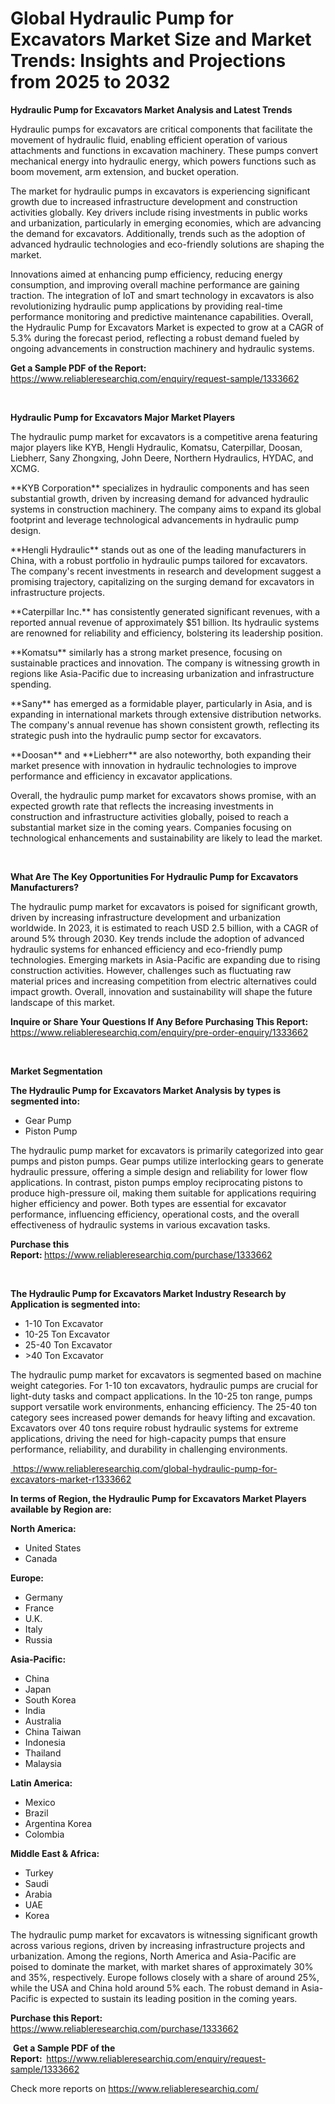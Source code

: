 <p><h1>Global Hydraulic Pump for Excavators Market Size and Market Trends: Insights and Projections from 2025 to 2032</h1></p><p><strong>Hydraulic Pump for Excavators Market Analysis and Latest Trends</strong></p>
<p><p>Hydraulic pumps for excavators are critical components that facilitate the movement of hydraulic fluid, enabling efficient operation of various attachments and functions in excavation machinery. These pumps convert mechanical energy into hydraulic energy, which powers functions such as boom movement, arm extension, and bucket operation. </p><p>The market for hydraulic pumps in excavators is experiencing significant growth due to increased infrastructure development and construction activities globally. Key drivers include rising investments in public works and urbanization, particularly in emerging economies, which are advancing the demand for excavators. Additionally, trends such as the adoption of advanced hydraulic technologies and eco-friendly solutions are shaping the market. </p><p>Innovations aimed at enhancing pump efficiency, reducing energy consumption, and improving overall machine performance are gaining traction. The integration of IoT and smart technology in excavators is also revolutionizing hydraulic pump applications by providing real-time performance monitoring and predictive maintenance capabilities. Overall, the Hydraulic Pump for Excavators Market is expected to grow at a CAGR of 5.3% during the forecast period, reflecting a robust demand fueled by ongoing advancements in construction machinery and hydraulic systems.</p></p>
<p><strong>Get a Sample PDF of the Report:&nbsp;</strong> <a href="https://www.reliableresearchiq.com/enquiry/request-sample/1333662?utm_campaign=3347&utm_medium=2&utm_source=Github&utm_content=ia&utm_term=24032025&utm_id=hydraulic-pump-for-excavators">https://www.reliableresearchiq.com/enquiry/request-sample/1333662</a></p>
<p>&nbsp;</p>
<p><strong>Hydraulic Pump for Excavators Major Market Players</strong></p>
<p><p>The hydraulic pump market for excavators is a competitive arena featuring major players like KYB, Hengli Hydraulic, Komatsu, Caterpillar, Doosan, Liebherr, Sany Zhongxing, John Deere, Northern Hydraulics, HYDAC, and XCMG. </p><p>**KYB Corporation** specializes in hydraulic components and has seen substantial growth, driven by increasing demand for advanced hydraulic systems in construction machinery. The company aims to expand its global footprint and leverage technological advancements in hydraulic pump design.</p><p>**Hengli Hydraulic** stands out as one of the leading manufacturers in China, with a robust portfolio in hydraulic pumps tailored for excavators. The company's recent investments in research and development suggest a promising trajectory, capitalizing on the surging demand for excavators in infrastructure projects.</p><p>**Caterpillar Inc.** has consistently generated significant revenues, with a reported annual revenue of approximately $51 billion. Its hydraulic systems are renowned for reliability and efficiency, bolstering its leadership position.</p><p>**Komatsu** similarly has a strong market presence, focusing on sustainable practices and innovation. The company is witnessing growth in regions like Asia-Pacific due to increasing urbanization and infrastructure spending.</p><p>**Sany** has emerged as a formidable player, particularly in Asia, and is expanding in international markets through extensive distribution networks. The company's annual revenue has shown consistent growth, reflecting its strategic push into the hydraulic pump sector for excavators.</p><p>**Doosan** and **Liebherr** are also noteworthy, both expanding their market presence with innovation in hydraulic technologies to improve performance and efficiency in excavator applications.</p><p>Overall, the hydraulic pump market for excavators shows promise, with an expected growth rate that reflects the increasing investments in construction and infrastructure activities globally, poised to reach a substantial market size in the coming years. Companies focusing on technological enhancements and sustainability are likely to lead the market.</p></p>
<p>&nbsp;</p>
<p><strong>What Are The Key Opportunities For Hydraulic Pump for Excavators Manufacturers?</strong></p>
<p><p>The hydraulic pump market for excavators is poised for significant growth, driven by increasing infrastructure development and urbanization worldwide. In 2023, it is estimated to reach USD 2.5 billion, with a CAGR of around 5% through 2030. Key trends include the adoption of advanced hydraulic systems for enhanced efficiency and eco-friendly pump technologies. Emerging markets in Asia-Pacific are expanding due to rising construction activities. However, challenges such as fluctuating raw material prices and increasing competition from electric alternatives could impact growth. Overall, innovation and sustainability will shape the future landscape of this market.</p></p>
<p><strong>Inquire or Share Your Questions If Any Before Purchasing This Report:</strong> <a href="https://www.reliableresearchiq.com/enquiry/pre-order-enquiry/1333662?utm_campaign=3347&utm_medium=2&utm_source=Github&utm_content=ia&utm_term=24032025&utm_id=hydraulic-pump-for-excavators">https://www.reliableresearchiq.com/enquiry/pre-order-enquiry/1333662</a></p>
<p>&nbsp;</p>
<p><strong>Market Segmentation</strong></p>
<p><strong>The Hydraulic Pump for Excavators Market Analysis by types is segmented into:</strong></p>
<p><ul><li>Gear Pump</li><li>Piston Pump</li></ul></p>
<p><p>The hydraulic pump market for excavators is primarily categorized into gear pumps and piston pumps. Gear pumps utilize interlocking gears to generate hydraulic pressure, offering a simple design and reliability for lower flow applications. In contrast, piston pumps employ reciprocating pistons to produce high-pressure oil, making them suitable for applications requiring higher efficiency and power. Both types are essential for excavator performance, influencing efficiency, operational costs, and the overall effectiveness of hydraulic systems in various excavation tasks.</p></p>
<p><strong>Purchase this Report:&nbsp;</strong><a href="https://www.reliableresearchiq.com/purchase/1333662?utm_campaign=3347&utm_medium=2&utm_source=Github&utm_content=ia&utm_term=24032025&utm_id=hydraulic-pump-for-excavators">https://www.reliableresearchiq.com/purchase/1333662</a></p>
<p>&nbsp;</p>
<p><strong>The Hydraulic Pump for Excavators Market Industry Research by Application is segmented into:</strong></p>
<p><ul><li>1-10 Ton Excavator</li><li>10-25 Ton Excavator</li><li>25-40 Ton Excavator</li><li>>40 Ton Excavator</li></ul></p>
<p><p>The hydraulic pump market for excavators is segmented based on machine weight categories. For 1-10 ton excavators, hydraulic pumps are crucial for light-duty tasks and compact applications. In the 10-25 ton range, pumps support versatile work environments, enhancing efficiency. The 25-40 ton category sees increased power demands for heavy lifting and excavation. Excavators over 40 tons require robust hydraulic systems for extreme applications, driving the need for high-capacity pumps that ensure performance, reliability, and durability in challenging environments.</p></p>
<p><a href="https://www.reliableresearchiq.com/global-hydraulic-pump-for-excavators-market-r1333662?utm_campaign=3347&utm_medium=2&utm_source=Github&utm_content=ia&utm_term=24032025&utm_id=hydraulic-pump-for-excavators">&nbsp;https://www.reliableresearchiq.com/global-hydraulic-pump-for-excavators-market-r1333662</a></p>
<p><strong>In terms of Region, the Hydraulic Pump for Excavators Market Players available by Region are:</strong></p>
<p>
    <p> <strong> North America: </strong>
        <ul>
            <li>United States</li>
            <li>Canada</li>
        </ul>
        </p> 
    <p> <strong> Europe: </strong>
        <ul>
            <li>Germany</li>
            <li>France</li>
            <li>U.K.</li>
            <li>Italy</li>
            <li>Russia</li>
        </ul>
        </p> 
    <p> <strong> Asia-Pacific: </strong>
        <ul>
            <li>China</li>
            <li>Japan</li>
            <li>South Korea</li>
            <li>India</li>
            <li>Australia</li>
            <li>China Taiwan</li>
            <li>Indonesia</li>
            <li>Thailand</li>
            <li>Malaysia</li>
        </ul>
        </p> 
    <p> <strong> Latin America: </strong>
        <ul>
            <li>Mexico</li>
            <li>Brazil</li>
            <li>Argentina Korea</li>
            <li>Colombia</li>
        </ul>
        </p> 
    <p> <strong> Middle East & Africa: </strong>
        <ul>
            <li>Turkey</li>
            <li>Saudi</li>
            <li>Arabia</li>
            <li>UAE</li>
            <li>Korea</li>
        </ul>
    </p>
    </p>
<p><p>The hydraulic pump market for excavators is witnessing significant growth across various regions, driven by increasing infrastructure projects and urbanization. Among the regions, North America and Asia-Pacific are poised to dominate the market, with market shares of approximately 30% and 35%, respectively. Europe follows closely with a share of around 25%, while the USA and China hold around 5% each. The robust demand in Asia-Pacific is expected to sustain its leading position in the coming years.</p></p>
<p><strong>Purchase this Report: </strong><a href="https://www.reliableresearchiq.com/purchase/1333662?utm_campaign=3347&utm_medium=2&utm_source=Github&utm_content=ia&utm_term=24032025&utm_id=hydraulic-pump-for-excavators">https://www.reliableresearchiq.com/purchase/1333662</a></p>
<p>&nbsp;<strong>Get a Sample PDF of the Report:&nbsp;&nbsp;</strong><a href="https://www.reliableresearchiq.com/enquiry/request-sample/1333662?utm_campaign=3347&utm_medium=2&utm_source=Github&utm_content=ia&utm_term=24032025&utm_id=hydraulic-pump-for-excavators">https://www.reliableresearchiq.com/enquiry/request-sample/1333662</a></p>
<p><strong></strong></p>
<p>Check more reports on <a href="https://www.reliableresearchiq.com/?utm_campaign=3347&utm_medium=2&utm_source=Github&utm_content=ia&utm_term=24032025&utm_id=hydraulic-pump-for-excavators">https://www.reliableresearchiq.com/</a></p>